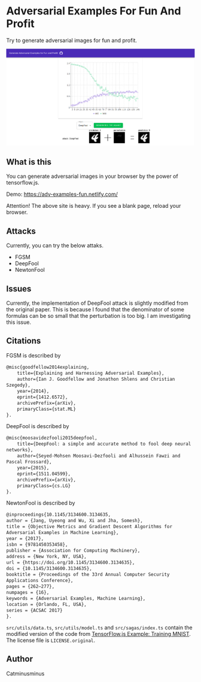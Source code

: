 # Adversarial Examples For Fun And Profit
Try to generate adversarial images for fun and profit. 

![screenshot](./resources/Screenshot.png)

## What is this
You can generate adversarial images in your browser by the power of tensorflow.js.

Demo: https://adv-examples-fun.netlify.com/

Attention! The above site is heavy. If you see a blank page, reload your browser.

## Attacks
Currently, you can try the below attaks.
- FGSM
- DeepFool
- NewtonFool

## Issues
Currently, the implementation of DeepFool attack is slightly modified from the original paper. This is because I found that the denominator of some formulas can be so small that the perturbation is too big. I am investigating this issue.

## Citations
FGSM is described by
```
@misc{goodfellow2014explaining,
    title={Explaining and Harnessing Adversarial Examples},
    author={Ian J. Goodfellow and Jonathon Shlens and Christian Szegedy},
    year={2014},
    eprint={1412.6572},
    archivePrefix={arXiv},
    primaryClass={stat.ML}
}.
```

DeepFool is described by
```
@misc{moosavidezfooli2015deepfool,
    title={DeepFool: a simple and accurate method to fool deep neural networks},
    author={Seyed-Mohsen Moosavi-Dezfooli and Alhussein Fawzi and Pascal Frossard},
    year={2015},
    eprint={1511.04599},
    archivePrefix={arXiv},
    primaryClass={cs.LG}
}.
```

NewtonFool is described by
```
@inproceedings{10.1145/3134600.3134635,
author = {Jang, Uyeong and Wu, Xi and Jha, Somesh},
title = {Objective Metrics and Gradient Descent Algorithms for Adversarial Examples in Machine Learning},
year = {2017},
isbn = {9781450353458},
publisher = {Association for Computing Machinery},
address = {New York, NY, USA},
url = {https://doi.org/10.1145/3134600.3134635},
doi = {10.1145/3134600.3134635},
booktitle = {Proceedings of the 33rd Annual Computer Security Applications Conference},
pages = {262–277},
numpages = {16},
keywords = {Adversarial Examples, Machine Learning},
location = {Orlando, FL, USA},
series = {ACSAC 2017}
}.
```

`src/utils/data.ts`, `src/utils/model.ts` and `src/sagas/index.ts` contain the modified version of the code from [TensorFlow.js Example: Training MNIST](https://github.com/tensorflow/tfjs-examples/tree/master/mnist). The license file is `LICENSE.original`.
## Author
Catminusminus
